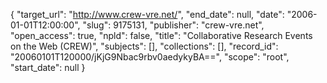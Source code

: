 {
  "target_url": "http://www.crew-vre.net/", 
  "end_date": null, 
  "date": "2006-01-01T12:00:00", 
  "slug": 9175131, 
  "publisher": "crew-vre.net", 
  "open_access": true, 
  "npld": false, 
  "title": "Collaborative Research Events on the Web (CREW)", 
  "subjects": [], 
  "collections": [], 
  "record_id": "20060101T120000/jKjG9Nbac9rbv0aedykyBA==", 
  "scope": "root", 
  "start_date": null
}

